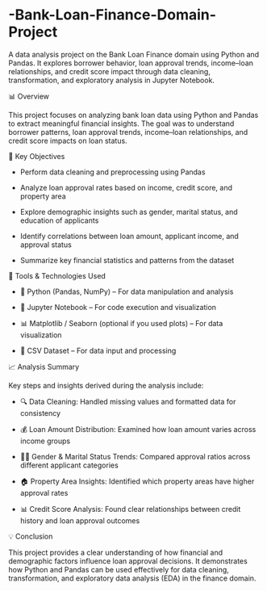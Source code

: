 # -Bank-Loan-Finance-Domain-Project
A data analysis project on the Bank Loan Finance domain using Python and Pandas. It explores borrower behavior, loan approval trends, income–loan relationships, and credit score impact through data cleaning, transformation, and exploratory analysis in Jupyter Notebook.

📊 Overview

This project focuses on analyzing bank loan data using Python and Pandas to extract meaningful financial insights.
The goal was to understand borrower patterns, loan approval trends, income–loan relationships, and credit score impacts on loan status.

🧠 Key Objectives

- Perform data cleaning and preprocessing using Pandas

- Analyze loan approval rates based on income, credit score, and property area

- Explore demographic insights such as gender, marital status, and education of applicants

- Identify correlations between loan amount, applicant income, and approval status

- Summarize key financial statistics and patterns from the dataset

🧰 Tools & Technologies Used

- 🐍 Python (Pandas, NumPy) – For data manipulation and analysis

- 📗 Jupyter Notebook – For code execution and visualization

- 📊 Matplotlib / Seaborn (optional if you used plots) – For data visualization

- 📁 CSV Dataset – For data input and processing

📈 Analysis Summary

Key steps and insights derived during the analysis include:

- 🔍 Data Cleaning: Handled missing values and formatted data for consistency

- 💰 Loan Amount Distribution: Examined how loan amount varies across income groups

- 👩‍💼 Gender & Marital Status Trends: Compared approval ratios across different applicant categories

- 🏠 Property Area Insights: Identified which property areas have higher approval rates

- 📊 Credit Score Analysis: Found clear relationships between credit history and loan approval outcomes

💡 Conclusion

This project provides a clear understanding of how financial and demographic factors influence loan approval decisions.
It demonstrates how Python and Pandas can be used effectively for data cleaning, transformation, and exploratory data analysis (EDA) in the finance domain.
